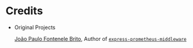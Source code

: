 # Credits

- Original Projects
  
  [João Paulo Fontenele Brito](https://github.com/joao-fontenele), Author of [`express-prometheus-middleware`](https://github.com/joao-fontenele/express-prometheus-middleware) 
